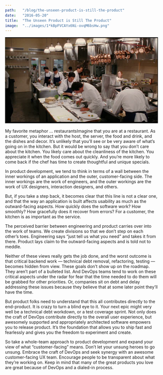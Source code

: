 ```yaml
---
path:	"/blog/the-unseen-product-is-still-the-product"
date:	"2016-05-20"
title:	"The Unseen Product is Still The Product"
image:	"../images/1*kBpFVCAYx6Ni-ovqM6bsHw.png"
---
```


![](../images/1*kBpFVCAYx6Ni-ovqM6bsHw.png)

My favorite metaphor … restaurantsImagine that you are at a restaurant. As a customer, you interact with the host, the server, the food and drink, and the dishes and decor. It’s unlikely that you’ll see or be very aware of what’s going on in the kitchen. But it would be wrong to say that you don’t care about the kitchen. You likely care about the cleanliness of the kitchen. You appreciate it when the food comes out quickly. And you’re more likely to come back if the chef has time to create thoughtful and unique specials.

In product development, we tend to think in terms of a wall between the inner workings of an application and the outer, customer-facing side. The inner workings are the work of engineers, and the outer workings are the work of UX designers, interaction designers, and others.

But, if you take a step back, it becomes clear that this line is not a clear one, and that the way an application is built affects usability as much as the outward-facing aspects. How quickly does the software work? How smoothly? How gracefully does it recover from errors? For a customer, the kitchen is as important as the service.

The perceived barrier between engineering and product carries over into the work of teams. We create divisions so that we don’t step on each other’s toes. Engineering says “just tell us what you need” and takes it from there. Product lays claim to the outward-facing aspects and is told not to meddle.

Neither of these views really gets the job done, and the worst outcome is that critical backend work — technical debt removal, refactoring, testing — becomes hidden from view. These goals don’t show up on the roadmap. They aren’t part of a bulleted list. And DevOps teams tend to work on these critical aspects under the radar for fear that the time needed to do them will be grabbed for other priorities. Or, companies sit on debt and delay addressing these issues because they believe that at some later point they’ll have the time.

But product folks need to understand that this all contributes directly to the end-product. It is crazy to turn a blind eye to it. Your next epic might very well be a technical debt workdown, or a test coverage sprint. Not only does the craft of DevOps contribute directly to the overall user experience, but awesomely supported and appropriately architected software empowers you to release product. It’s the foundation that allows you to ship fast and fearlessly and gives you the freedom to experiment and create.

So take a whole-team approach to product development and expand your view of what “customer-facing” means. Don’t let your unsung heroes to go unsung. Embrace the craft of DevOps and seek synergy with an awesome customer-facing UX team. Encourage people to be transparent about what they’re working on. Keep in mind that many of the great products you love are great because of DevOps and a dialed-in process.

